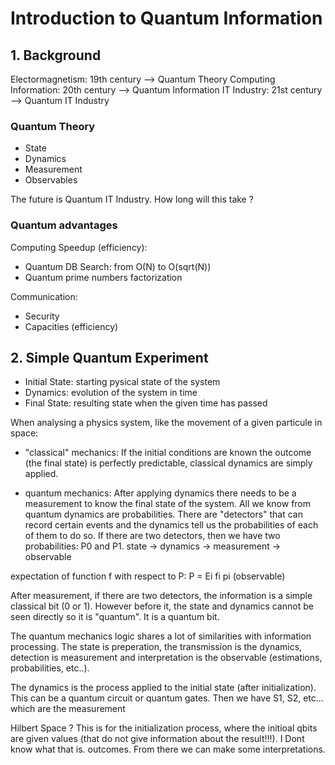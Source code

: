 # Introduction to Quantum Information

## 1. Background

Electormagnetism: 19th century --> Quantum Theory
Computing Information: 20th century --> Quantum Information
IT Industry: 21st century --> Quantum IT Industry

### Quantum Theory

- State
- Dynamics
- Measurement
- Observables

The future is Quantum IT Industry. How long will this take ?

### Quantum advantages

Computing Speedup (efficiency):

- Quantum DB Search: from O(N) to O(sqrt(N))
- Quantum prime numbers factorization

Communication:

- Security
- Capacities (efficiency)

## 2. Simple Quantum Experiment

- Initial State: starting pysical state of the system
- Dynamics: evolution of the system in time
- Final State: resulting state when the given time has passed


When analysing a physics system, like the movement of a given particule in
space:

- "classical" mechanics: If the initial conditions are known the outcome (the
	final state) is perfectly predictable, classical dynamics are simply
	applied.

- quantum mechanics: After applying dynamics there needs to be a measurement
	to know the final state of the system. All we know from quantum dynamics are
	probabilities. There are "detectors" that can record certain events and the
	dynamics tell us the probabilities of each of them to do so. If there are
	two detectors, then we have two probabilities: P0 and P1.
	state -> dynamics -> measurement -> observable

expectation of function f with respect to P: <f>P = Ei fi pi (observable)

After measurement, if there are two detectors, the information is a simple
classical bit (0 or 1). However before it, the state and dynamics cannot be seen
directly so it is "quantum". It is a quantum bit.

The quantum mechanics logic shares a lot of similarities with information
processing. The state is preperation, the transmission is the dynamics,
detection is measurement and interpretation is the observable (estimations,
probabilities, etc..).

The dynamics is the process applied to the initial state (after initialization).
This can be a quantum circuit or quantum gates. Then we have S1, S2, etc...
which are the measurement

Hilbert Space ? This is for the initialization process, where the initioal qbits
are given values (that do not give information about the result!!!). I Dont know
what that is.
outcomes. From there we can make some interpretations.
